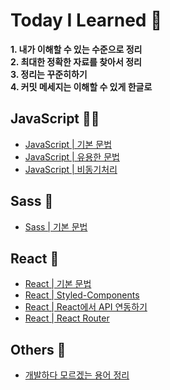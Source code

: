 [javascriptlink]: ./JavaScript/javascript.md
[javascriptlinktwo]: ./JavaScript/usefulGrammar.md
[javascriptlinkthree]: ./JavaScript/Asynchronous.md
[Sasslink]: ./Others/Sass.md
[Wordslink]: ./Others/Words.md
[reactlink]: ./React/React.md
[reactlinktwo]: ./React/Styled-Components.md
[reactlinkthree]: ./React/ReactAPI.md
[reactlinkfour]: ./React/ReactRouter.md

# Today I Learned 🤠
<b>1. 내가 이해할 수 있는 수준으로 정리</b> <br>
<b>2. 최대한 정확한 자료를 찾아서 정리</b> <br>
<b>3. 정리는 꾸준히하기</b> <br>
<b>4. 커밋 메세지는 이해할 수 있게 한글로</b>

## JavaScript 👨‍💻
- [JavaScript | 기본 문법][javascriptlink]
- [JavaScript | 유용한 문법][javascriptlinktwo]
- [JavaScript | 비동기처리][javascriptlinkthree]

## Sass 🌈
- [Sass | 기본 문법][Sasslink]

## React 🤡
- [React | 기본 문법][reactlink]
- [React | Styled-Components][reactlinktwo]
- [React | React에서 API 연동하기][reactlinkthree]
- [React | React Router][reactlinkfour]

## Others 🎸
- [개발하다 모르겠는 용어 정리][Wordslink]